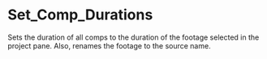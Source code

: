 # Set_Comp_Durations
Sets the duration of all comps to the duration of the footage selected in the project pane. Also, renames the footage to the source name.
